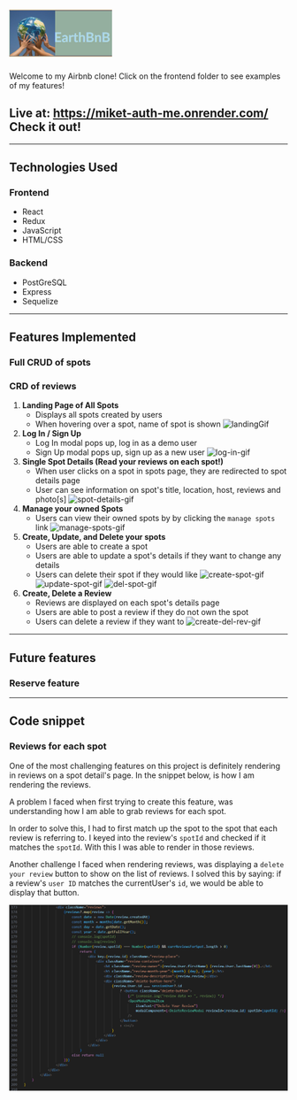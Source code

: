 # ![logo]
[logo]: ./assets//eartbnb%20logo.png

Welcome to my Airbnb clone!
Click on the frontend folder to see examples of my features!

## Live at: https://miket-auth-me.onrender.com/  Check it out!

<hr>

## **Technologies Used**
### **Frontend**
- React
- Redux
- JavaScript
- HTML/CSS
### **Backend**
- PostGreSQL
- Express
- Sequelize
<hr>

## Features Implemented
### **Full CRUD of spots**
### **CRD of reviews**

   [landing]: ../assets/landing.png
   [create-rev]: ../assets/create-review.png
   [create-spot]: ../assets/Create-spot.png
   [del-rev]: ../assets/delete-review.png
   [del-spot]: ../assets/delete-spot.png
   [log-in]: ../assets/log-in.png
   [manage-spots]: ../assets/manage-spots.png
   [sign-up]: ../assets/sign-up.png
   [spot-details]: ../assets/spot-details.png
   [update-spot]: ../assets/Update-spot.png

   [landingGif]: /authenticate-me/assets/earthBnBGifs/earthBnB_spotsDemo.gif
   [create-spot-Gif]: /authenticate-me/assets/earthBnBGifs/earthBnB_createSpotDemo.gif
   [create-del-rev-gif]: /authenticate-me/assets/earthBnBGifs/earthBnB_crudReviewsDemo.gif
   [del-spot-gif]: /authenticate-me/assets/earthBnBGifs/earthBnB_deleteSpotDemo.gif
   [log-in-gif]: /authenticate-me/assets/earthBnBGifs/earthBnB_logInDemoUser.gif
   [manage-spots-gif]: /authenticate-me/assets/earthBnBGifs/earthBnB_manageSpotsPage.gif
   [spot-details-gif]: /authenticate-me/assets/earthBnBGifs/earthBnB_spotDetails.gif
   [update-spot-gif]: /authenticate-me/assets/earthBnBGifs/earthBnB_updateSpotDemo.gif

1. **Landing Page of All Spots**
   - Displays all spots created by users
   - When hovering over a spot, name of spot is shown
   ![landingGif]
2. **Log In / Sign Up**
   - Log In modal pops up, log in as a demo user
   - Sign Up modal pops up, sign up as a new user
   ![log-in-gif]
3. **Single Spot Details (Read your reviews on each spot!)**
   - When user clicks on a spot in spots page, they are redirected to spot details page
   - User can see information on spot's title, location, host, reviews and photo[s]
   ![spot-details-gif]
4. **Manage your owned Spots**
   - Users can view their owned spots by by clicking the `manage spots` link
   ![manage-spots-gif]
5. **Create, Update, and Delete your spots**
   - Users are able to create a spot
   - Users are able to update a spot's details if they want to change any details
   - Users can delete their spot if they would like
   ![create-spot-gif] ![update-spot-gif] ![del-spot-gif]
6. **Create, Delete a Review**
   - Reviews are displayed on each spot's details page
   - Users are able to post a review if they do not own the spot
   - Users can delete a review if they want to
   ![create-del-rev-gif]

<hr>

## Future features
### **Reserve feature**

<hr>

## Code snippet
### **Reviews for each spot**
One of the most challenging features on this project is definitely rendering in reviews on a spot detail's page. In the snippet below, is how I am rendering the reviews.

A problem I faced when first trying to create this feature, was understanding how I am able to grab reviews for each spot.

In order to solve this, I had to first match up the spot to the spot that each review is referring to. I keyed into the review's `spotId` and checked if it matches the `spotId`. With this I was able to render in those reviews.

Another challenge I faced when rendering reviews, was displaying a `delete your review` button to show on the list of reviews. I solved this by saying: if a review's `user ID` matches the currentUser's `id`, we would be able to display that button.

![reviews](assets/earthbnb_code.png)
